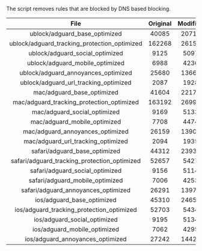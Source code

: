 The script removes rules that are blocked by DNS based blocking.


| File | Original | Modified |
|:----:|:-----:|:-----:|
| ublock/adguard_base_optimized | 40085 | 20710 |
| ublock/adguard_tracking_protection_optimized | 162268 | 26158 |
| ublock/adguard_social_optimized | 9125 | 5097 |
| ublock/adguard_mobile_optimized | 6988 | 4236 |
| ublock/adguard_annoyances_optimized | 25680 | 13662 |
| ublock/adguard_url_tracking_optimized | 2087 | 1928 |
| mac/adguard_base_optimized | 41604 | 22175 |
| mac/adguard_tracking_protection_optimized | 163192 | 26990 |
| mac/adguard_social_optimized | 9169 | 5133 |
| mac/adguard_mobile_optimized | 7708 | 4474 |
| mac/adguard_annoyances_optimized | 26159 | 13900 |
| mac/adguard_url_tracking_optimized | 2094 | 1935 |
| safari/adguard_base_optimized | 44312 | 23932 |
| safari/adguard_tracking_protection_optimized | 52657 | 5427 |
| safari/adguard_social_optimized | 9156 | 5114 |
| safari/adguard_mobile_optimized | 7006 | 4253 |
| safari/adguard_annoyances_optimized | 26291 | 13976 |
| ios/adguard_base_optimized | 45310 | 24655 |
| ios/adguard_tracking_protection_optimized | 52703 | 5434 |
| ios/adguard_social_optimized | 9195 | 5134 |
| ios/adguard_mobile_optimized | 7062 | 4295 |
| ios/adguard_annoyances_optimized | 27242 | 14429 |